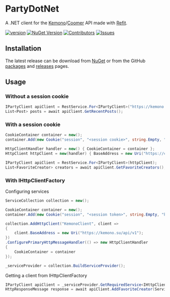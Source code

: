 # PartyDotNet
A .NET client for the [Kemono](https://kemono.su)/[Coomer](https://coomer.su) API made with [Refit](https://github.com/reactiveui/refit).

[![version](https://img.shields.io/github/v/release/FawazTakahji/PartyDotNet?color=Green&include_prereleases)](https://github.com/FawazTakahji/PartyDotNet/releases)
[![NuGet Version](https://img.shields.io/nuget/vpre/PartyDotNet)](https://www.nuget.org/packages/PartyDotNet)
[![Contributors](https://img.shields.io/github/contributors/FawazTakahji/PartyDotNet?color=dark-green)](https://github.com/FawazTakahji/PartyDotNet/graphs/contributors)
[![Issues](https://img.shields.io/github/issues/FawazTakahji/PartyDotNet)](https://github.com/FawazTakahji/PartyDotNet/issues)

## Installation
The latest release can be download from [NuGet](https://www.nuget.org/packages/PartyDotNet) or from the GitHub [packages](https://github.com/FawazTakahji/PartyDotNet/packages) and [releases](https://github.com/FawazTakahji/PartyDotNet/releases) pages.

## Usage

### Without a session cookie
```csharp
IPartyClient apiClient = RestService.For<IPartyClient>("https://kemono.su/api/v1");
List<Post> posts = await apiClient.GetRecentPosts();
```

### With a session cookie
```csharp
CookieContainer container = new();
container.Add(new Cookie("session", "<session cookie>", string.Empty, "coomer.su"));

HttpClientHandler handler = new() { CookieContainer = container };
HttpClient httpClient = new(handler) { BaseAddress = new Uri("https://coomer.su/api/v1") };

IPartyClient apiClient = RestService.For<IPartyClient>(httpClient);
List<FavoriteCreator> creators = await apiClient.GetFavoriteCreators();
```

### With IHttpClientFactory
Configuring services
```csharp
ServiceCollection collection = new();

CookieContainer container = new();
container.Add(new Cookie("session", "<session token>", string.Empty, "kemono.su"));

collection.AddHttpClient("KemonoClient", client =>
{
    client.BaseAddress = new Uri("https://kemono.su/api/v1");
})
.ConfigurePrimaryHttpMessageHandler(() => new HttpClientHandler
{
    CookieContainer = container
});

_serviceProvider = collection.BuildServiceProvider();
```
Getting a client from IHttpClientFactory
```csharp
IPartyClient apiClient = _serviceProvider.GetRequiredService<IHttpClientFactory>().CreatePartyClient("KemonoClient");
HttpResponseMessage response = await apiClient.AddFavoriteCreator(Service.Patreon, "2448989");
```